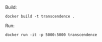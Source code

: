 <p>Build:</p>
<pre><code>docker build -t transcendence .</code></pre>
<p>Run:</p>
<pre><code>docker run -it -p 5000:5000 transcendence</code></pre>
